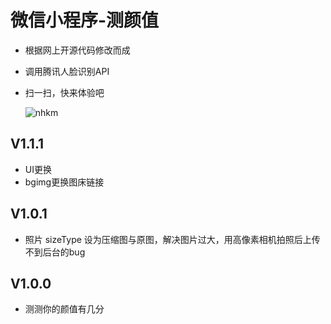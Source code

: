 # 微信小程序-测颜值

- 根据网上开源代码修改而成

- 调用腾讯人脸识别API

- 扫一扫，快来体验吧

  ![nhkm](https://github.com/yong-s/wechat_nhkm/blob/master/tg-image.jpg)

## V1.1.1

- UI更换
- bgimg更换图床链接

## V1.0.1

- 照片 sizeType 设为压缩图与原图，解决图片过大，用高像素相机拍照后上传不到后台的bug



## V1.0.0

- 测测你的颜值有几分

